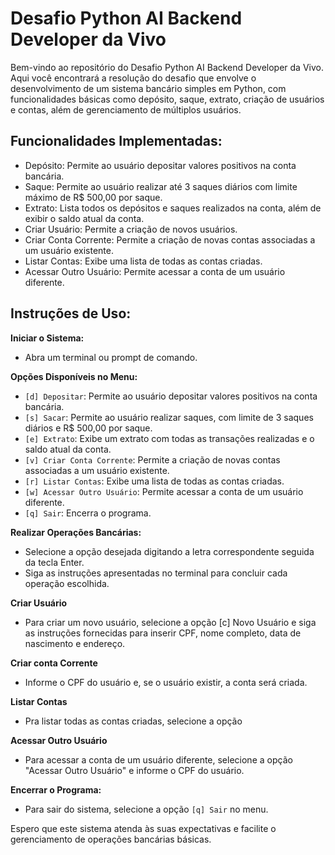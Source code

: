 # Desafio Python AI Backend Developer da Vivo

Bem-vindo ao repositório do Desafio Python AI Backend Developer da Vivo. Aqui você encontrará a resolução do desafio que envolve o desenvolvimento de um sistema bancário simples em Python, com funcionalidades básicas como depósito, saque, extrato, criação de usuários e contas, além de gerenciamento de múltiplos usuários.

## Funcionalidades Implementadas:
- Depósito: Permite ao usuário depositar valores positivos na conta bancária.
- Saque: Permite ao usuário realizar até 3 saques diários com limite máximo de R$ 500,00 por saque.
- Extrato: Lista todos os depósitos e saques realizados na conta, além de exibir o saldo atual da conta.
- Criar Usuário: Permite a criação de novos usuários.
- Criar Conta Corrente: Permite a criação de novas contas associadas a um usuário existente.
- Listar Contas: Exibe uma lista de todas as contas criadas.
- Acessar Outro Usuário: Permite acessar a conta de um usuário diferente.

## Instruções de Uso:

**Iniciar o Sistema:**
- Abra um terminal ou prompt de comando.

**Opções Disponíveis no Menu:**
- `[d] Depositar`: Permite ao usuário depositar valores positivos na conta bancária.
- `[s] Sacar`: Permite ao usuário realizar saques, com limite de 3 saques diários e R$ 500,00 por saque.
- `[e] Extrato`: Exibe um extrato com todas as transações realizadas e o saldo atual da conta.
- `[v] Criar Conta Corrente`: Permite a criação de novas contas associadas a um usuário existente.
- `[r] Listar Contas`: Exibe uma lista de todas as contas criadas.
- `[w] Acessar Outro Usuário`: Permite acessar a conta de um usuário diferente.
- `[q] Sair`: Encerra o programa.

**Realizar Operações Bancárias:**
- Selecione a opção desejada digitando a letra correspondente seguida da tecla Enter.
- Siga as instruções apresentadas no terminal para concluir cada operação escolhida.
  
**Criar Usuário**
- Para criar um novo usuário, selecione a opção [c] Novo Usuário e siga as instruções fornecidas para inserir CPF, nome completo, data de nascimento e endereço.

**Criar conta Corrente**
- Informe o CPF do usuário e, se o usuário existir, a conta será criada.

**Listar Contas**
- Pra listar todas as contas criadas, selecione a opção

**Acessar Outro Usuário**
- Para acessar a conta de um usuário diferente, selecione a opção "Acessar Outro Usuário" e informe o CPF do usuário.

**Encerrar o Programa:**
- Para sair do sistema, selecione a opção `[q] Sair` no menu.

Espero que este sistema atenda às suas expectativas e facilite o gerenciamento de operações bancárias básicas.
